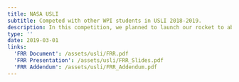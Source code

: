 ```yaml
---
title: NASA USLI
subtitle: Competed with other WPI students in USLI 2018-2019.
description: In this competition, we planned to launch our rocket to about 4683 ft before breaking into sections and releasing its payload. Once landed, our payload would open up and deliver a beacon it was launched with to a marked destination. Per NASA's requirements, all disjoint parts of the rocket must be tracked by GPS. I worked with ECE team members to develop a GPS module for each of the three sections. Using C++ I programmed the Arduino Nano of the modules which integrated NEO-6MV2 GPS, and an Adafruit RFM96W LoRa radio transceiver, and four motors. These modules transmitted GPS coordinates and listened for commands sent from the base station. The modules were successful in testing, however, during launch, the rocket failed before the modules could be operated.
type: ''
date: 2019-03-01
links:
  'FRR Document': /assets/usli/FRR.pdf
  'FRR Presentation': /assets/usli/FRR_Slides.pdf
  'FRR Addendum': /assets/usli/FRR_Addendum.pdf
---
```





